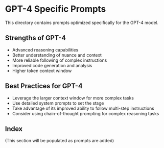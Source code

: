 # GPT-4 Specific Prompts

This directory contains prompts optimized specifically for the GPT-4 model.

## Strengths of GPT-4

- Advanced reasoning capabilities
- Better understanding of nuance and context
- More reliable following of complex instructions
- Improved code generation and analysis
- Higher token context window

## Best Practices for GPT-4

- Leverage the larger context window for more complex tasks
- Use detailed system prompts to set the stage
- Take advantage of its improved ability to follow multi-step instructions
- Consider using chain-of-thought prompting for complex reasoning tasks

## Index

(This section will be populated as prompts are added)
